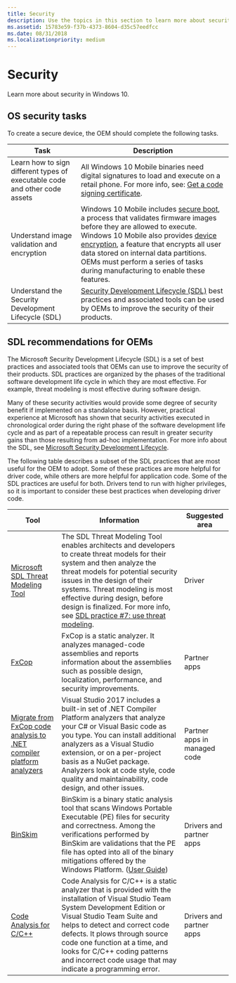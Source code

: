 ```yaml
---
title: Security
description: Use the topics in this section to learn more about security in Windows 10 Mobile.
ms.assetid: 15783e59-f37b-4373-8604-d35c57eedfcc
ms.date: 08/31/2018
ms.localizationpriority: medium
---
```


# Security

Learn more about security in Windows 10.

## OS security tasks

To create a secure device, the OEM should complete the following tasks.

<table>
  <thead>
    <th>Task</th>
    <th>Description</th>
  </thead>
  <tbody>
    <tr>
      <td>Learn how to sign different types of executable code and other code assets</td>
      <td>All Windows 10 Mobile binaries need digital signatures to load and execute on a retail phone. For more info, see: <a href="https://docs.microsoft.com/windows-hardware/drivers/dashboard/get-a-code-signing-certificate">Get a code signing certificate</a>.</td>
</tr>
<tr class="even">
<td>Understand image validation and encryption</td>
<td>Windows 10 Mobile includes <a href="https://docs.microsoft.com/windows-hardware/drivers/bringup/secure-boot">secure boot</a>, a process that validates firmware images before they are allowed to execute. Windows 10 Mobile also provides <a href="https://docs.microsoft.com/windows-hardware/drivers/bringup/secure-boot-and-device-encryption-overview">device encryption</a>, a feature that encrypts all user data stored on internal data partitions. OEMs must perform a series of tasks during manufacturing to enable these features.</td>
</tr>
<tr>
<td>Understand the Security Development Lifecycle (SDL)</td>
<td><a href="https://www.microsoft.com/sdl">Security Development Lifecycle (SDL)</a> best practices and associated tools can be used by OEMs to improve the security of their products.</td>
</tr>
</tbody>
</table>

## SDL recommendations for OEMs

The Microsoft Security Development Lifecycle (SDL) is a set of best practices and associated tools that OEMs can use to improve the security of their products. SDL practices are organized by the phases of the traditional software development life cycle in which they are most effective. For example, threat modeling is most effective during software design.

Many of these security activities would provide some degree of security benefit if implemented on a standalone basis. However, practical experience at Microsoft has shown that security activities executed in chronological order during the right phase of the software development life cycle and as part of a repeatable process can result in greater security gains than those resulting from ad-hoc implementation. For more info about the SDL, see [Microsoft Security Development Lifecycle](https://www.microsoft.com/sdl).

The following table describes a subset of the SDL practices that are most useful for the OEM to adopt. Some of these practices are more helpful for driver code, while others are more helpful for application code. Some of the SDL practices are useful for both. Drivers tend to run with higher privileges, so it is important to consider these best practices when developing driver code.

|Tool|Information|Suggested area|
|----|----|----|
|[Microsoft SDL Threat Modeling Tool](https://www.microsoft.com/download/details.aspx?id=49168)|The SDL Threat Modeling Tool enables architects and developers to create threat models for their system and then analyze the threat models for potential security issues in the design of their systems. Threat modeling is most effective during design, before design is finalized. For more info, see [SDL practice #7: use threat modeling](https://www.microsoft.com/sdl/process/design.aspx).|Driver|
|[FxCop](https://www.microsoft.com/SDL/adopt/tools.aspx)|FxCop is a static analyzer. It analyzes managed-code assemblies and reports information about the assemblies such as possible design, localization, performance, and security improvements.|Partner apps|
|[Migrate from FxCop code analysis to .NET compiler platform analyzers](https://docs.microsoft.com/visualstudio/code-quality/fxcop-analyzers)|Visual Studio 2017 includes a built-in set of .NET Compiler Platform analyzers that analyze your C# or Visual Basic code as you type. You can install additional analyzers as a Visual Studio extension, or on a per-project basis as a NuGet package. Analyzers look at code style, code quality and maintainability, code design, and other issues.|Partner apps in managed code|
|[BinSkim](https://www.microsoft.com/SDL/adopt/tools.aspx)|BinSkim is a binary static analysis tool that scans Windows Portable Executable (PE) files for security and correctness.  Among the verifications performed by BinSkim are validations that the PE file has opted into all of the binary mitigations offered by the Windows Platform. ([User Guide](https://github.com/Microsoft/binskim/blob/develop/docs/BinSkimUserGuide.docx))|Drivers and partner apps|
|[Code Analysis for C/C++](https://docs.microsoft.com/visualstudio/code-quality/code-analysis-for-c-cpp-overview)|Code Analysis for C/C++ is a static analyzer that is provided with the installation of Visual Studio Team System Development Edition or Visual Studio Team Suite and helps to detect and correct code defects. It plows through source code one function at a time, and looks for C/C++ coding patterns and incorrect code usage that may indicate a programming error.|Drivers and partner apps|
